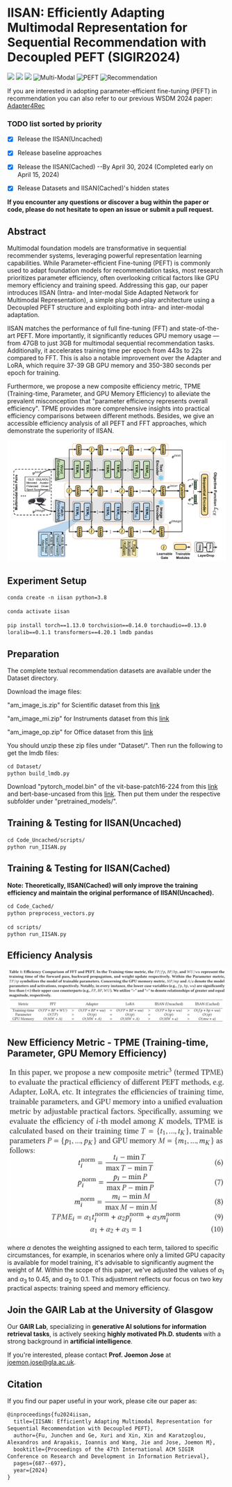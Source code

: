 # IISAN: Efficiently Adapting Multimodal Representation for Sequential Recommendation with Decoupled PEFT (SIGIR2024)
<a href="https://arxiv.org/abs/2404.02059" alt="arXiv"><img src="https://img.shields.io/badge/arXiv-2404.02059-FAA41F.svg?style=flat" /></a>
<a href="https://mp.weixin.qq.com/s/fiCiPehSmDCM8ys3-xMwQg" alt="中文博客"><img src="https://img.shields.io/badge/博客-中文-orange.svg?style=flat" /></a> 
<a href="https://zhuanlan.zhihu.com/p/696297979" alt="知乎"><img src="https://img.shields.io/badge/知乎-中文-%23002FA7.svg?style=flat" /></a> 
![Multi-Modal](https://img.shields.io/badge/Task-Multi--Modal-red) 
![PEFT](https://img.shields.io/badge/Task-PEFT-red) 
![Recommendation](https://img.shields.io/badge/Task-Recommendation-red) 

If you are interested in adopting parameter-efficient fine-tuning (PEFT) in recommendation you can also refer to our previous WSDM 2024 paper: 
[Adapter4Rec](https://github.com/westlake-repl/Adapter4Rec)

### TODO list sorted by priority
* [x] Release the IISAN(Uncached)
* [x] Release baseline approaches
* [x] Release the IISAN(Cached)
--By April 30, 2024 (Completed early on April 15, 2024)
* [x] Release Datasets and IISAN(Cached)'s hidden states

      

**If you encounter any questions or discover a bug within the paper or code, please do not hesitate to open an issue or submit a pull request.**

## Abstract
Multimodal foundation models are transformative in sequential recommender systems, leveraging powerful representation learning capabilities. While Parameter-efficient Fine-tuning (PEFT) is commonly used to adapt foundation models for recommendation tasks, most research prioritizes parameter efficiency, often overlooking critical factors like GPU memory efficiency and training speed. Addressing this gap, our paper introduces  IISAN (Intra- and Inter-modal Side Adapted Network for Multimodal Representation), a simple plug-and-play architecture using a Decoupled PEFT structure and exploiting both intra- and inter-modal adaptation. 

IISAN matches the performance of full fine-tuning (FFT) and state-of-the-art PEFT. More importantly, it significantly reduces GPU memory usage — from 47GB to just 3GB for multimodal sequential recommendation tasks.  Additionally, it accelerates training time per epoch from 443s to 22s compared to FFT. This is also a notable improvement over the Adapter and LoRA, which require 37-39 GB GPU memory and 350-380 seconds per epoch for training. 

Furthermore, we propose a new composite efficiency metric, TPME (Training-time, Parameter, and GPU Memory Efficiency) to alleviate the prevalent misconception that "parameter efficiency represents overall efficiency". TPME provides more comprehensive insights into practical efficiency comparisons between different methods. Besides, we give an accessible efficiency analysis of all PEFT and FFT approaches, which demonstrate the superiority of IISAN.

![](figs/Framework.png) 

## Experiment Setup
```
conda create -n iisan python=3.8

conda activate iisan

pip install torch==1.13.0 torchvision==0.14.0 torchaudio==0.13.0 loralib==0.1.1 transformers==4.20.1 lmdb pandas
```
## Preparation
The complete textual recommendation datasets are available under the Dataset directory. 

Download the image files:

"am_image_is.zip" for Scientific dataset from this [link](https://drive.google.com/file/d/1vXLls-2DvvkMfgiCv3nB8C29nu0NDdt3/view?usp=sharing)

"am_image_mi.zip" for Instruments dataset from this [link](https://drive.google.com/file/d/1icKbl3ltN28WDESSKOdhOA0pNWIiNxe0/view?usp=sharing)

"am_image_op.zip" for Office dataset from this [link](https://drive.google.com/file/d/1zl-RbSNwUmQicCB3w1xY9RQWN8vGg5pC/view?usp=sharing)

You should unzip these zip files under "Dataset/". Then run the following to get the lmdb files:
```
cd Dataset/
python build_lmdb.py
```
Download "pytorch_model.bin" of the vit-base-patch16-224 from this [link](https://huggingface.co/google/vit-base-patch16-224) and bert-base-uncased from this [link](https://huggingface.co/google-bert/bert-base-uncased). Then put them under the respective subfolder under "pretrained_models/".

## Training & Testing for IISAN(Uncached)
```
cd Code_Uncached/scripts/
python run_IISAN.py
```
## Training & Testing for IISAN(Cached) 
**Note: Theoretically, IISAN(Cached) will only improve the training efficiency and maintain the original performance of IISAN(Uncached).**
```
cd Code_Cached/
python preprocess_vectors.py

cd scripts/
python run_IISAN.py
```

## Efficiency Analysis
![](figs/efficiency-analysis.png) 

## New Efficiency Metric - TPME (Training-time, Parameter, GPU Memory Efficiency)
<p align="center" width="100%">
<img src="figs/efficiency-metric.png" width="500"/>
</p>

where $\alpha$ denotes the weighting assigned to each term, tailored to specific circumstances, for example, in scenarios where only a limited GPU capacity is available for model training, it's advisable to significantly augment the weight of $M$. Within the scope of this paper, we've adjusted the values of $\alpha_1$ and $\alpha_3$ to 0.45, and $\alpha_2$ to 0.1. This adjustment reflects our focus on two key practical aspects: training speed and memory efficiency.

## Join the GAIR Lab at the University of Glasgow

Our **GAIR Lab**, specializing in **generative AI solutions for information retrieval tasks**, is actively seeking **highly motivated Ph.D. students** with a strong background in **artificial intelligence**.

If you're interested, please contact **Prof. Joemon Jose** at [joemon.jose@gla.ac.uk](mailto:joemon.jose@gla.ac.uk).


## Citation
If you find our paper useful in your work, please cite our paper as:
```
@inproceedings{fu2024iisan,
  title={IISAN: Efficiently Adapting Multimodal Representation for Sequential Recommendation with Decoupled PEFT},
  author={Fu, Junchen and Ge, Xuri and Xin, Xin and Karatzoglou, Alexandros and Arapakis, Ioannis and Wang, Jie and Jose, Joemon M},
  booktitle={Proceedings of the 47th International ACM SIGIR Conference on Research and Development in Information Retrieval},
  pages={687--697},
  year={2024}
}
```

